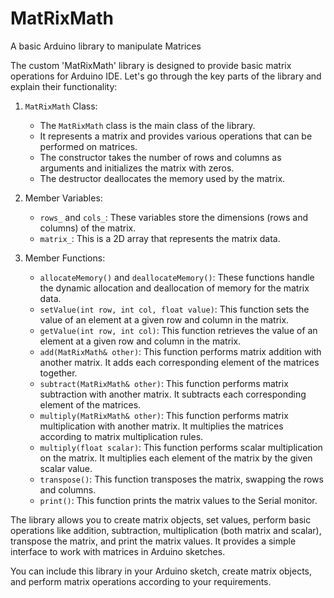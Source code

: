 # MatRixMath
A basic Arduino library to manipulate Matrices

The custom 'MatRixMath' library is designed to provide basic matrix operations for Arduino IDE. Let's go through the key parts of the library and explain their functionality:

1. `MatRixMath` Class:
   - The `MatRixMath` class is the main class of the library.
   - It represents a matrix and provides various operations that can be performed on matrices.
   - The constructor takes the number of rows and columns as arguments and initializes the matrix with zeros.
   - The destructor deallocates the memory used by the matrix.

2. Member Variables:
   - `rows_` and `cols_`: These variables store the dimensions (rows and columns) of the matrix.
   - `matrix_`: This is a 2D array that represents the matrix data.

3. Member Functions:
   - `allocateMemory()` and `deallocateMemory()`: These functions handle the dynamic allocation and deallocation of memory for the matrix data.
   - `setValue(int row, int col, float value)`: This function sets the value of an element at a given row and column in the matrix.
   - `getValue(int row, int col)`: This function retrieves the value of an element at a given row and column in the matrix.
   - `add(MatRixMath& other)`: This function performs matrix addition with another matrix. It adds each corresponding element of the matrices together.
   - `subtract(MatRixMath& other)`: This function performs matrix subtraction with another matrix. It subtracts each corresponding element of the matrices.
   - `multiply(MatRixMath& other)`: This function performs matrix multiplication with another matrix. It multiplies the matrices according to matrix multiplication rules.
   - `multiply(float scalar)`: This function performs scalar multiplication on the matrix. It multiplies each element of the matrix by the given scalar value.
   - `transpose()`: This function transposes the matrix, swapping the rows and columns.
   - `print()`: This function prints the matrix values to the Serial monitor.

The library allows you to create matrix objects, set values, perform basic operations like addition, subtraction, multiplication (both matrix and scalar), transpose the matrix, and print the matrix values. It provides a simple interface to work with matrices in Arduino sketches.

You can include this library in your Arduino sketch, create matrix objects, and perform matrix operations according to your requirements.
